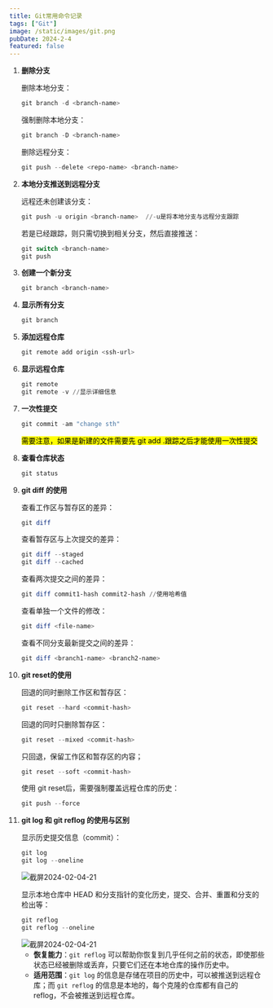 ```yaml
---
title: Git常用命令记录
tags: ["Git"]
image: /static/images/git.png
pubDate: 2024-2-4
featured: false
---
```


1. **删除分支**

   删除本地分支：

   ```powershell
   git branch -d <branch-name>
   ```

   强制删除本地分支：

   ```powershell
   git branch -D <branch-name>
   ```

   删除远程分支：

   ```powershell
   git push --delete <repo-name> <branch-name>
   ```

   

2. **本地分支推送到远程分支**

   远程还未创建该分支：

   ```powershell
   git push -u origin <branch-name>  //-u是将本地分支与远程分支跟踪
   ```

   若是已经跟踪，则只需切换到相关分支，然后直接推送：

   ```powershell
   git switch <branch-name>
   git push
   ```

   

3. **创建一个新分支**

   ```powershell
   git branch <branch-name>
   ```

   

4. **显示所有分支**

   ```powershell
   git branch
   ```



5. **添加远程仓库**

   ```powershell
   git remote add origin <ssh-url>
   ```

   

6. **显示远程仓库**

   ```powershell
   git remote
   git remote -v //显示详细信息
   ```

   

7. **一次性提交**

   ```powershell
   git commit -am "change sth"
   ```

   <mark>需要注意，如果是新建的文件需要先 git add .跟踪之后才能使用一次性提交</mark>

8. **查看仓库状态**

   ```powershell
   git status
   ```

   

9. **git diff 的使用**

   查看工作区与暂存区的差异：

   ```powershell
   git diff
   ```

   查看暂存区与上次提交的差异：

   ```powershell
   git diff --staged
   git diff --cached
   ```

   查看两次提交之间的差异：

   ```powershell
   git diff commit1-hash commit2-hash //使用哈希值
   ```

   查看单独一个文件的修改：

   ```powershell
   git diff <file-name>
   ```

   查看不同分支最新提交之间的差异：

   ```powershell
   git diff <branch1-name> <branch2-name>
   ```

   

10. **git reset的使用**

    回退的同时删除工作区和暂存区：

    ```powershell
    git reset --hard <commit-hash>
    ```

    回退的同时只删除暂存区：

    ```powershell
    git reset --mixed <commit-hash>
    ```

    只回退，保留工作区和暂存区的内容；

    ```powershell
    git reset --soft <commit-hash>
    ```

    使用 git reset后，需要强制覆盖远程仓库的历史：

    ```powershell
    git push --force
    ```

    

11. **git log 和 git reflog 的使用与区别**

    显示历史提交信息（commit）：

    ``` powershell
    git log
    git log --oneline
    ```

    <img src="https://cdn.jsdelivr.net/gh/SUNSIR007/picx-images-hosting@master/20240204/截屏2024-02-04-21.56.41.1pk59etdblds.png" alt="截屏2024-02-04-21" />

    显示本地仓库中 HEAD 和分支指针的变化历史，提交、合并、重置和分支的检出等：

    ```powershell
    git reflog
    git reflog --oneline
    ```

    <img src="https://cdn.jsdelivr.net/gh/SUNSIR007/picx-images-hosting@master/20240204/截屏2024-02-04-21.57.23.32u2ng8nyyc0.png" alt="截屏2024-02-04-21" />

    - **恢复能力**：`git reflog` 可以帮助你恢复到几乎任何之前的状态，即使那些状态已经被删除或丢弃，只要它们还在本地仓库的操作历史中。
    - **适用范围**：`git log` 的信息是存储在项目的历史中，可以被推送到远程仓库；而 `git reflog` 的信息是本地的，每个克隆的仓库都有自己的 reflog，不会被推送到远程仓库。

